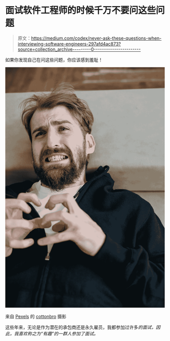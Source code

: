 # 面试软件工程师的时候千万不要问这些问题

> 原文：<https://medium.com/codex/never-ask-these-questions-when-interviewing-software-engineers-297afd4ac873?source=collection_archive---------0----------------------->

如果你发现自己在问这些问题，你应该感到羞耻！

![](img/ef3a56412e6d466a9a19ca48ae8afcf6.png)

来自 [Pexels](https://www.pexels.com/photo/man-in-black-hoodie-holding-his-chin-4101179/?utm_content=attributionCopyText&utm_medium=referral&utm_source=pexels) 的 [cottonbro](https://www.pexels.com/@cottonbro?utm_content=attributionCopyText&utm_medium=referral&utm_source=pexels) 摄影

这些年来，无论是作为潜在的承包商还是永久雇员，我都参加过许多*的面试，因此，我喜欢称之为“有趣”的一群人参加了面试。*